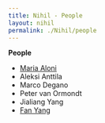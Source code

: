 ```yaml
---
title: Nihil - People
layout: nihil
permalink: ./Nihil/people
---
```


**People**

- [Maria Aloni](https://www.marialoni.org) 
- Aleksi Anttila
- Marco Degano
- Peter van Ormondt
- Jialiang Yang
- [Fan Yang](https://sites.google.com/site/fanyanghp/)


